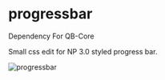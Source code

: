 # progressbar
Dependency For QB-Core

Small css edit for NP 3.0 styled progress bar.

![progressbar](https://user-images.githubusercontent.com/91661118/135710822-004a421a-38fd-414d-ac17-8e9aa8241e29.png)
